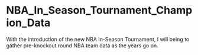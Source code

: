 # NBA_In_Season_Tournament_Champion_Data
With the introduction of the new NBA In-Season Tournament, I will being to gather pre-knockout round NBA team data as the years go on.
